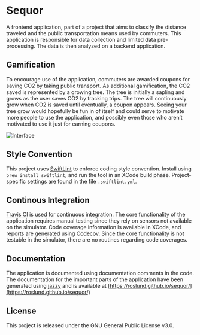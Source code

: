 # Sequor
A frontend application, part of a project that aims to classify the distance traveled and the public transportation means used by commuters. This application is responsible for data collection and limited data pre-processing. The data is then analyzed on a backend application.

## Gamification
To encourage use of the application, commuters are awarded coupons for saving CO2 by taking public transport. As additional gamification, the CO2 saved is represented by a growing tree. The tree is initially a sapling and grows as the user saves CO2 by tracking trips. The tree will continuously grow when CO2 is saved until eventually, a coupon appears. Seeing your tree grow would hopefully be fun in of itself and could serve to motivate more people to use the application, and possibly even those who aren’t motivated to use it just for earning coupons.

![Interface](https://media.giphy.com/media/Q9GQ5LFNoWiRQoV5S7/giphy.gif)

## Style Convention
This project uses [SwiftLint](https://github.com/realm/SwiftLint) to enforce coding style convention. Install using `brew install swiftlint`, and run the tool in an XCode build phase. Project-specific settings are found in the file `.swiftlint.yml`.

## Continous Integration
[Travis CI](http://travis-ci.org) is used for continuous integration. The core functionality of the application requires manual testing since they rely on sensors not available on the simulator. Code coverage information is available in XCode, and reports are generated using [Codecov](https://codecov.io). Since the core functionality is not testable in the simulator, there are no routines regarding code coverages.

## Documentation
The application is documented using documentation comments in the code. 
The documentation for the important parts of the application have been generated using [jazzy](https://github.com/realm/jazzy) and is available at [https://roslund.github.io/sequor/](https://roslund.github.io/sequor/)

## License
This project is released under the GNU General Public License v3.0.
